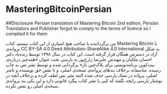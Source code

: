 # MasteringBitcoinPersian

##Disclosure
Persian translation of Mastering Bitcoin 2nd edition, Persian Translators and Publisher forgot to comply to the terms of licence so I complied it for them 

من برگرداننده‌ یا صاحب هیچ امتیازی از این کتاب نیستم، کتاب Mastering Bitcoin با پروانه‌ی  CC BY-SA 4.0 Deed Attribution-ShareAlike 4.0 International به شکل آزاد در دسترس همگان قرار گرفته است. این کتاب در سال ۱۳۹۸ توسط زنده‌یاد دکتر احسان ملکیان و مهندس علیرضا زارع‌پور به پارسی تحت عنوان «همه‌چیز درباره‌ی بیت‌کوین برنامه‌نویسی برای بلاک‌چین باز» برگردانی شده و توسط نشر نص به چاپ رسیده. متاسفانه برخلاف بندهای پروانه‌ی نسخه‌ی اصلی، و با نقض حق نویسنده و ناشر اصلی، پروانه در نسک پارسی حذف شده البته نشر نص لطف کرده و برخلاف آنچه در نوشتار پارسی رایجه نگفته که کپی یا نشر کتاب پیگرد قانونی دارد و این یکی بند پروانه‌ی نسخه‌ی اصلی رو نقض نکرده.
